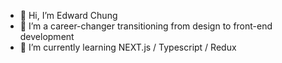 - 👋 Hi, I’m Edward Chung
- 👀 I’m a career-changer transitioning from design to front-end development
- 🌱 I’m currently learning NEXT.js / Typescript / Redux

<!---
edward-designer/edward-designer is a ✨ special ✨ repository because its `README.md` (this file) appears on your GitHub profile.
You can click the Preview link to take a look at your changes.
--->
